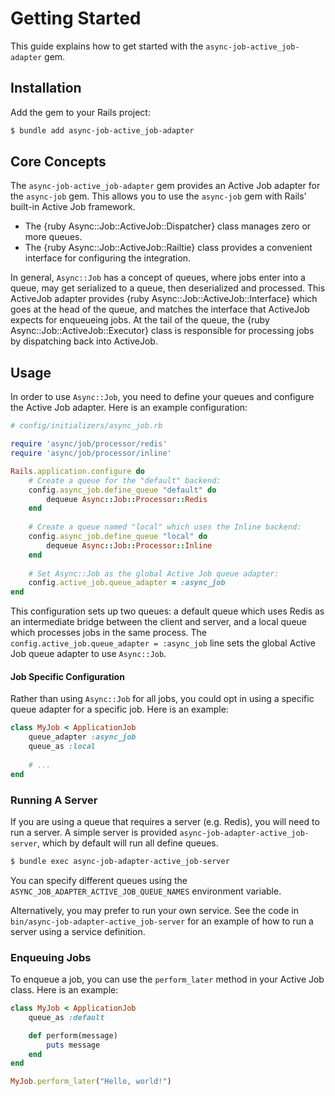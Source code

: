 # Getting Started

This guide explains how to get started with the `async-job-active_job-adapter` gem.

## Installation

Add the gem to your Rails project:

``` bash
$ bundle add async-job-active_job-adapter
```

## Core Concepts

The `async-job-active_job-adapter` gem provides an Active Job adapter for the `async-job` gem. This allows you to use the `async-job` gem with Rails' built-in Active Job framework.

- The {ruby Async::Job::ActiveJob::Dispatcher} class manages zero or more queues.
- The {ruby Async::Job::ActiveJob::Railtie} class provides a convenient interface for configuring the integration.

In general, `Async::Job` has a concept of queues, where jobs enter into a queue, may get serialized to a queue, then deserialized and processed. This ActiveJob adapter provides {ruby Async::Job::ActiveJob::Interface} which goes at the head of the queue, and matches the interface that ActiveJob expects for enqueueing jobs. At the tail of the queue, the {ruby Async::Job::ActiveJob::Executor} class is responsible for processing jobs by dispatching back into ActiveJob.

## Usage

In order to use `Async::Job`, you need to define your queues and configure the Active Job adapter. Here is an example configuration:

``` ruby
# config/initializers/async_job.rb

require 'async/job/processor/redis'
require 'async/job/processor/inline'

Rails.application.configure do
	# Create a queue for the "default" backend:
	config.async_job.define_queue "default" do
		dequeue Async::Job::Processor::Redis
	end
	
	# Create a queue named "local" which uses the Inline backend:
	config.async_job.define_queue "local" do
		dequeue Async::Job::Processor::Inline
	end
	
	# Set Async::Job as the global Active Job queue adapter:
	config.active_job.queue_adapter = :async_job
end
```

This configuration sets up two queues: a default queue which uses Redis as an intermediate bridge between the client and server, and a local queue which processes jobs in the same process. The `config.active_job.queue_adapter = :async_job` line sets the global Active Job queue adapter to use `Async::Job`.

#### Job Specific Configuration

Rather than using `Async::Job` for all jobs, you could opt in using a specific queue adapter for a specific job. Here is an example:

``` ruby
class MyJob < ApplicationJob
	queue_adapter :async_job
	queue_as :local
	
	# ...
end
```

### Running A Server

If you are using a queue that requires a server (e.g. Redis), you will need to run a server. A simple server is provided `async-job-adapter-active_job-server`, which by default will run all define queues.

``` bash
$ bundle exec async-job-adapter-active_job-server
```

You can specify different queues using the `ASYNC_JOB_ADAPTER_ACTIVE_JOB_QUEUE_NAMES` environment variable.

Alternatively, you may prefer to run your own service. See the code in `bin/async-job-adapter-active_job-server` for an example of how to run a server using a service definition.

### Enqueuing Jobs

To enqueue a job, you can use the `perform_later` method in your Active Job class. Here is an example:

``` ruby
class MyJob < ApplicationJob
	queue_as :default

	def perform(message)
		puts message
	end
end

MyJob.perform_later("Hello, world!")
```
